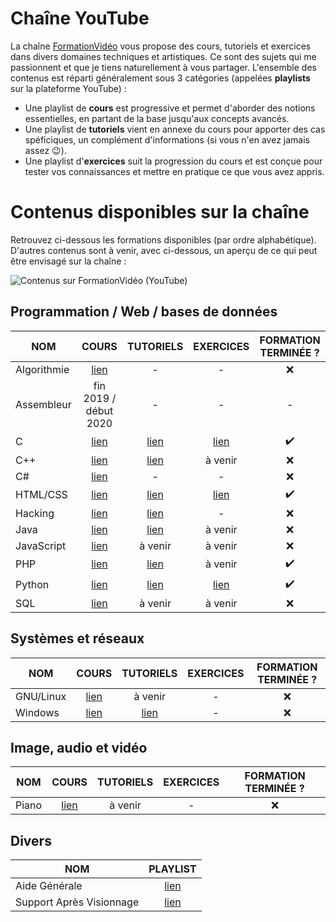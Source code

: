 # Chaîne YouTube

La chaîne [FormationVidéo](https://www.youtube.com/formationvideo8) vous propose des cours, tutoriels et exercices dans divers domaines techniques et artistiques. Ce sont des sujets qui me passionnent et que je tiens naturellement à vous partager. L'ensemble des contenus est réparti généralement sous 3 catégories (appelées **playlists** sur la plateforme YouTube) :

+ Une playlist de **cours** est progressive et permet d'aborder des notions essentielles, en partant de la base jusqu'aux concepts avancés.
+ Une playlist de **tutoriels** vient en annexe du cours pour apporter des cas spéficiques, un complément d'informations (si vous n'en avez jamais assez 😉).
+ Une playlist d'**exercices** suit la progression du cours et est conçue pour tester vos connaissances et mettre en pratique ce que vous avez appris.

# Contenus disponibles sur la chaîne

Retrouvez ci-dessous les formations disponibles (par ordre alphabétique). D'autres contenus sont à venir, avec ci-dessous, un aperçu de ce qui peut être envisagé sur la chaîne :

![Contenus sur FormationVidéo (YouTube)](https://nsa40.casimages.com/img/2019/03/26/190326015623131775.png)

## Programmation / Web / bases de données

| NOM | COURS | TUTORIELS | EXERCICES | FORMATION TERMINÉE ? |
|---|:--:|:--:|:--:|:--:|
| Algorithmie | [lien](https://www.youtube.com/playlist?list=PLrSOXFDHBtfGy7xYmf5LlNr8f-niDkf7_) | - | - | ❌ |
| Assembleur | fin 2019 / début 2020 | - | - | - |
| C | [lien](https://www.youtube.com/playlist?list=PLrSOXFDHBtfEh6PCE39HERGgbbaIHhy4j) | [lien](https://www.youtube.com/playlist?list=PLrSOXFDHBtfECGo-do0Xf6o3fjc8Rta5N) | [lien](https://www.youtube.com/playlist?list=PLrSOXFDHBtfF6lXQpJ4hBha76DsQufiEQ) | ✔️ |
| C++ | [lien](https://www.youtube.com/playlist?list=PLrSOXFDHBtfFiuDVCjWgQZOeaVws7eQmf) | [lien](https://www.youtube.com/playlist?list=PLrSOXFDHBtfHtAe6ZTyNR1qI_qAFe3zPD) | à venir | ❌ |
| C# | [lien](https://www.youtube.com/playlist?list=PLrSOXFDHBtfGBHAMEg9Om9nF_7R7h5mO7) | - | - | ❌ |
| HTML/CSS | [lien](https://www.youtube.com/playlist?list=PLrSOXFDHBtfE5tpw0bjMevWxMWXotiSdO) | [lien](https://www.youtube.com/playlist?list=PLrSOXFDHBtfG1_4HrfPttdwF8aLpgdsRL) | [lien](https://www.youtube.com/playlist?list=PLrSOXFDHBtfHEFVqv0pjGkPHv6PhWZQBb) | ✔️ |
| Hacking | [lien](https://www.youtube.com/playlist?list=PLrSOXFDHBtfFTu6-vUc7lejdp0ls8loq2) | [lien](https://www.youtube.com/playlist?list=PLrSOXFDHBtfHIzX18zg86FjcrXBzMzFj0) | - | ❌ |
| Java | [lien](https://www.youtube.com/playlist?list=PLrSOXFDHBtfHkq8dd3BbSaopVgRSYtgPv) | [lien](https://www.youtube.com/playlist?list=PLrSOXFDHBtfHpuMXidDB-c1sFVcdJ7BFZ) | à venir | ❌ |
| JavaScript | [lien](https://www.youtube.com/playlist?list=PLrSOXFDHBtfGxf_PtXLu_OrjFKt4_dqB_) | à venir | à venir | ❌ |
| PHP | [lien](https://www.youtube.com/playlist?list=PLrSOXFDHBtfFuZttC17M-jNpKnzUL5Adc) | [lien](https://www.youtube.com/playlist?list=PLrSOXFDHBtfEgg_cDMFLWj3hmdG9_2MR2) | à venir | ✔️ |
| Python | [lien](https://www.youtube.com/playlist?list=PLrSOXFDHBtfHg8fWBd7sKPxEmahwyVBkC) | [lien](https://www.youtube.com/playlist?list=PLrSOXFDHBtfFMB2Qeuej6efzZRvjRdXo8) | [lien](https://www.youtube.com/playlist?list=PLrSOXFDHBtfEiSgOG1FM4oq-yS24iV4s1) | ✔️ |
| SQL | [lien](https://www.youtube.com/playlist?list=PLrSOXFDHBtfGl66sXijiN8SU9YJaM_EQg) | à venir | à venir | ❌ |

## Systèmes et réseaux

| NOM | COURS | TUTORIELS | EXERCICES | FORMATION TERMINÉE ? |
|---|:--:|:--:|:--:|:--:|
| GNU/Linux | [lien](https://www.youtube.com/playlist?list=PLrSOXFDHBtfHKxuz6NySItyf4iSEcTw97) | à venir | - | ❌ |
| Windows | [lien](https://www.youtube.com/playlist?list=PLrSOXFDHBtfFl6k7dLGdm3vrqYufjpwBw) | [lien](https://www.youtube.com/playlist?list=PLrSOXFDHBtfFrcRVrJ2ELX2_160l_CpQd) | - | ❌ |

## Image, audio et vidéo

| NOM | COURS | TUTORIELS | EXERCICES | FORMATION TERMINÉE ? |
|---|:--:|:--:|:--:|:--:|
| Piano | [lien](https://www.youtube.com/playlist?list=PLrSOXFDHBtfGVnQHe3Zqo9AUr0kXCmvtk) | à venir | - | ❌ |

## Divers

| NOM | PLAYLIST |
|---|:--:|
| Aide Générale | [lien](https://www.youtube.com/playlist?list=PLrSOXFDHBtfEwFMZ1YIXgUqOFODGyo7tB) |
| Support Après Visionnage | [lien](https://www.youtube.com/playlist?list=PLrSOXFDHBtfHutxT7b4SRo8xFoXLg_DJr) |
